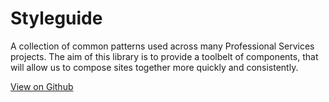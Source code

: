 # Styleguide

A collection of common patterns used across many Professional Services projects. The aim of this library is to provide a toolbelt of components, that will allow us to compose sites together more quickly and consistently.

[View on Github](https://github.com/nasiruddinml/react-styleguide)